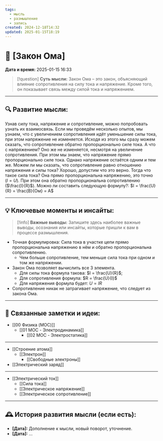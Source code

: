 ```yaml
---
tags:
  - мысль
  - размышление
  - запись
created: 2024-12-18T14:32
updated: 2025-01-15T18:19
---
```


# 💭  [Закон Ома]

**Дата и время:** 2025-01-15 16:33

> [!question] **Суть мысли:**
>  Закон Ома – это закон, объясняющий влияние сопротивления на силу тока и напряжение. Кроме того, он показывает связь между силой тока и напряжением.


---

## 🔍 Развитие мысли:

Узнав силу тока, напряжение и сопротивление, можно попробовать узнать их взаимосвязь. Если мы проведём несколько опытов, мы узнаем, что с увеличением сопротивления идёт уменьшение силы тока, при этом напряжение не изменяется. Исходя из этого мы сразу можем сказать, что сопротивление обратно пропорционально силе тока. А что с напряжением? Оно же не изменяется, несмотря на увеличение сопротивления. При этом мы знаем, что напряжение прямо пропорционально силе тока. Однако напряжение остаётся одним и тем же. Можем ли мы сказать, что сопротивление равно отношению напряжения и силы тока?
Хорошо, допустим что это верно. Тогда что такое сила тока? Она прямо пропорциональна напряжению, это точно ($I=U$). При этом она обратно пропорциональна сопротивлению ($\frac{I}{R}$). Можно ли составить следующую формулу?:
$I = \frac{U}{R} = \frac{B}{Ом} = А$

---

## 💡 Ключевые моменты и инсайты:

> [!info] **Важные выводы:**
> Запишите здесь наиболее важные выводы, осознания или инсайты, которые пришли к вам в процессе размышления.

- Точная формулировка: Сила тока в участке цепи прямо пропорциональна напряжению в нём и обратно пропорциональна сопротивлению.
	- Чем больше сопротивление, тем меньше сила тока при одном и том же напряжении.
- Закон Ома позволяет вычислить все 3 элемента.
	- Для силы тока формула такова: $I = \frac{U}{R}$;
	- Для сопротивления формула: $R = \frac{U}{I}$
	- Для напряжения формула будет: $U = IR$
- Сопротивление никак не затрагивает напряжение, что следует из закона Ома.

---

## 🔄 Связанные заметки и идеи:

- [[00 Физика (MOC)]]
	- [[01 MOC - Электродинамика]]
		- [[02 MOC - Электростатика]]
- - - 

- [[Строение атома]]
	- [[Электрон]]
		- [[Свободные электроны]]
- [[Электрический заряд]]

- - -
 
- [[Электрический ток]]
	- [[Сила тока]]
	- [[Электрическое напряжение]]
	- [[Электрическое сопротивление]]

---

## 🕰️ История развития мысли (если есть):

* **[Дата]:**  Дополнение к мысли, новый поворот, уточнение.
* **[Дата]:**  ...